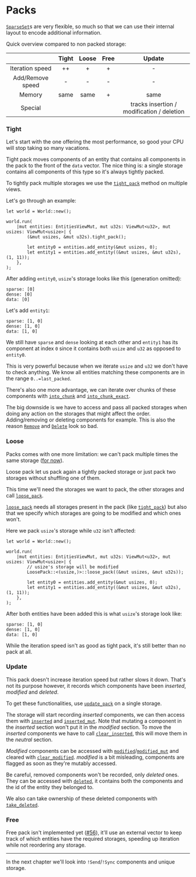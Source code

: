 # Packs

[`SparseSet`](https://docs.rs/shipyard/latest/shipyard/struct.SparseSet.html)s are very flexible, so much so that we can use their internal layout to encode additional information.

Quick overview compared to non packed storage:

|                |Tight|Loose|Free |Update|
|:---:           |:---:|:---:|:---:|:---:|
|Iteration speed |++   |+    |+    |-|
|Add/Remove speed|-    |-    |-    |-|
|Memory          |same |same |+    |same|
|Special         |     |     |     |tracks insertion / modification / deletion|

### Tight

Let's start with the one offering the most performance, so good your CPU will stop taking so many vacations.

Tight pack moves components of an entity that contains all components in the pack to the front of the `data` vector. The nice thing is: a single storage contains all components of this type so it's always tightly packed.

To tightly pack multiple storages we use the [`tight_pack`](https://docs.rs/shipyard/latest/shipyard/trait.TightPack.html#tymethod.tight_pack) method on multiple views.

Let's go through an example:
```rust, noplaypen
let world = World::new();

world.run(
    |mut entities: EntitiesViewMut, mut u32s: ViewMut<u32>, mut usizes: ViewMut<usize>| {
        (&mut usizes, &mut u32s).tight_pack();

        let entity0 = entities.add_entity(&mut usizes, 0);
        let entity1 = entities.add_entity((&mut usizes, &mut u32s), (1, 11));
    },
);
```

After adding `entity0`, `usize`'s storage looks like this (generation omitted):

```
sparse: [0]
dense: [0]
data: [0]
```

Let's add `entity1`:

```
sparse: [1, 0]
dense: [1, 0]
data: [1, 0]
```

We still have `sparse` and `dense` looking at each other and `entity1` has its component at index `0` since it contains both `usize` and `u32` as opposed to `entity0`.

This is very powerful because when we iterate `usize` and `u32` we don't have to check anything. We know all entities matching these components are in the range `0..=last_packed`.

There's also one more advantage, we can iterate over chunks of these components with [`into_chunk`](https://docs.rs/shipyard/latest/shipyard/iterators/struct.Tight2.html#method.into_chunk) and [`into_chunk_exact`](https://docs.rs/shipyard/latest/shipyard/iterators/struct.Tight2.html#method.into_chunk_exact).

The big downside is we have to access and pass all packed storages when doing any action on the storages that might affect the order. Adding/removing or deleting components for example. This is also the reason [`Remove`](https://docs.rs/shipyard/latest/shipyard/trait.Remove.html) and [`Delete`](https://docs.rs/shipyard/latest/shipyard/trait.Delete.html) look so bad.

### Loose

Packs comes with one more limitation: we can't pack multiple times the same storage ([for now](https://github.com/leudz/shipyard/issues/47)).

Loose pack let us pack again a tightly packed storage or just pack two storages without shuffling one of them.

This time we'll need the storages we want to pack, the other storages and call [`loose_pack`](https://docs.rs/shipyard/latest/shipyard/trait.LoosePack.html#tymethod.loose_pack).

[`loose_pack`](https://docs.rs/shipyard/latest/shipyard/trait.LoosePack.html#tymethod.loose_pack) needs all storages present in the pack (like [`tight_pack`](https://docs.rs/shipyard/latest/shipyard/trait.TightPack.html#tymethod.tight_pack)) but also that we specify which storages are going to be modified and which ones won't.

Here we pack `usize`'s storage while `u32` isn't affected:
```rust, noplaypen
let world = World::new();

world.run(
    |mut entities: EntitiesViewMut, mut u32s: ViewMut<u32>, mut usizes: ViewMut<usize>| {
        // usize's storage will be modified
        LoosePack::<(usize,)>::loose_pack((&mut usizes, &mut u32s));

        let entity0 = entities.add_entity(&mut usizes, 0);
        let entity1 = entities.add_entity((&mut usizes, &mut u32s), (1, 11));
    },
);
```

After both entities have been added this is what `usize`'s storage look like:

```
sparse: [1, 0]
dense: [1, 0]
data: [1, 0]
```

While the iteration speed isn't as good as tight pack, it's still better than no pack at all.

### Update

This pack doesn't increase iteration speed but rather slows it down. That's not its purpose however, it records which components have been *inserted*, *modified* and *deleted*.

To get these functionalities, use [`update_pack`](https://docs.rs/shipyard/latest/shipyard/struct.SparseSet.html#method.update_pack) on a single storage.

The storage will start recording *inserted* components, we can then access them with [`inserted`](https://docs.rs/shipyard/latest/shipyard/struct.SparseSet.html#method.inserted) and [`inserted_mut`](https://docs.rs/shipyard/latest/shipyard/struct.SparseSet.html#method.inserted_mut). Note that mutating a component in the *inserted* section won't put it in the *modified* section. To move the *inserted* components we have to call [`clear_inserted`](https://docs.rs/shipyard/latest/shipyard/struct.SparseSet.html#method.clear_inserted), this will move them in the *neutral* section.

*Modified* components can be accessed with [`modified`](https://docs.rs/shipyard/latest/shipyard/struct.SparseSet.html#method.modified)/[`modified_mut`](https://docs.rs/shipyard/latest/shipyard/struct.SparseSet.html#method.modified_mut) and cleared with [`clear_modified`](https://docs.rs/shipyard/latest/shipyard/struct.SparseSet.html#method.clear_modified). *modified* is a bit misleading, components are flagged as soon as they're mutably accessed.

Be careful, removed components won't be recorded, only *deleted* ones. They can be accessed with [`deleted`](https://docs.rs/shipyard/latest/shipyard/struct.SparseSet.html#method.deleted), it contains both the components and the id of the entity they belonged to.

We also can take ownership of these deleted components with [`take_deleted`](https://docs.rs/shipyard/latest/shipyard/struct.SparseSet.html#method.take_deleted).

### Free

Free pack isn't implemented yet ([#56](https://github.com/leudz/shipyard/issues/56)), it'll use an external vector to keep track of which entities have the required storages, speeding up iteration while not reordering any storage.

---

In the next chapter we'll look into `!Send`/`!Sync` components and unique storage.
